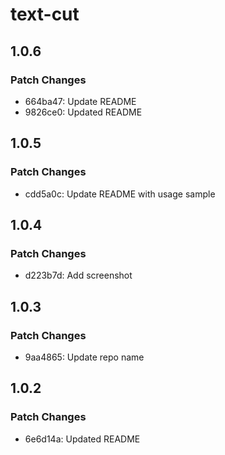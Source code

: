 # text-cut

## 1.0.6

### Patch Changes

- 664ba47: Update README
- 9826ce0: Updated README

## 1.0.5

### Patch Changes

- cdd5a0c: Update README with usage sample

## 1.0.4

### Patch Changes

- d223b7d: Add screenshot

## 1.0.3

### Patch Changes

- 9aa4865: Update repo name

## 1.0.2

### Patch Changes

- 6e6d14a: Updated README
